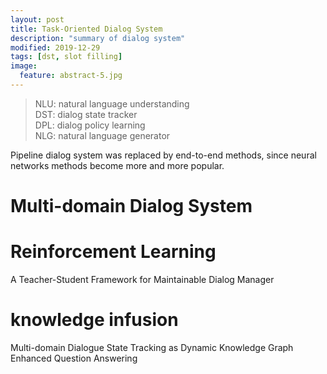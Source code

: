 ```yaml
---
layout: post
title: Task-Oriented Dialog System
description: "summary of dialog system"
modified: 2019-12-29
tags: [dst, slot filling]
image:
  feature: abstract-5.jpg
---
```


> NLU:      natural language understanding  
> DST:      dialog state tracker  
> DPL:      dialog policy learning  
> NLG:      natural language generator


Pipeline dialog system was replaced by end-to-end methods, since neural networks methods become more and more popular.

# Multi-domain Dialog System

# Reinforcement Learning
A Teacher-Student Framework for Maintainable Dialog Manager 

# knowledge infusion
Multi-domain Dialogue State Tracking as Dynamic Knowledge Graph Enhanced Question Answering